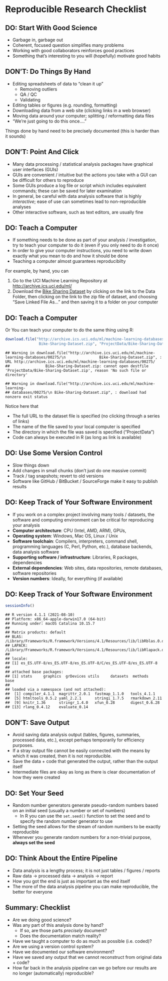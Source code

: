 Reproducible Research Checklist
================

## DO: Start With Good Science

-   Garbage in, garbage out
-   Coherent, focused question simplifies many problems
-   Working with good collaborators reinforces good practices
-   Something that’s interesting to you will (hopefully) motivate good
    habits

## DON’T: Do Things By Hand

-   Editing spreadsheets of data to “clean it up”
    -   Removing outliers
    -   QA / QC
    -   Validating
-   Editing tables or figures (e.g. rounding, formatting)
-   Downloading data from a web site (clicking links in a web browser)
-   Moving data around your computer; splitting / reformatting data
    files
-   “We’re just going to do this once….”

Things done by hand need to be precisely documented (this is harder than
it sounds)

## DON’T: Point And Click

-   Many data processing / statistical analysis packages have graphical
    user interfaces (GUIs)
-   GUIs are convenient / intuitive but the actions you take with a GUI
    can be difficult for others to reproduce
-   Some GUIs produce a log file or script which includes equivalent
    commands; these can be saved for later examination
-   In general, be careful with data analysis software that is highly
    *interactive*; ease of use can sometimes lead to non-reproducible
    analyses
-   Other interactive software, such as text editors, are usually fine

## DO: Teach a Computer

-   If something needs to be done as part of your analysis /
    investigation, try to teach your computer to do it (even if you only
    need to do it once)
-   In order to give your computer instructions, you need to write down
    exactly what you mean to do and how it should be done
-   Teaching a computer almost guarantees reproducibilty

For example, by hand, you can

1.  Go to the UCI Machine Learning Repository at
    <http://archive.ics.uci.edu/ml/>
2.  Download the [Bike Sharing
    Dataset](http://archive.ics.uci.edu/ml/datasets/Bike+Sharing+Dataset)
    by clicking on the link to the Data Folder, then clicking on the
    link to the zip file of dataset, and choosing “Save Linked File As…”
    and then saving it to a folder on your computer

## DO: Teach a Computer

Or You can teach your computer to do the same thing using R:

``` r
download.file("http://archive.ics.uci.edu/ml/machine-learning-databases/00275/
               Bike-Sharing-Dataset.zip", "ProjectData/Bike-Sharing-Dataset.zip")
```

    ## Warning in download.file("http://archive.ics.uci.edu/ml/machine-learning-databases/00275/\n               Bike-Sharing-Dataset.zip", : URL http://archive.ics.uci.edu/ml/machine-learning-databases/00275/
    ##                Bike-Sharing-Dataset.zip: cannot open destfile 'ProjectData/Bike-Sharing-Dataset.zip', reason 'No such file or directory'

    ## Warning in download.file("http://archive.ics.uci.edu/ml/machine-learning-
    ## databases/00275/\n Bike-Sharing-Dataset.zip", : download had nonzero exit status

Notice here that

-   The full URL to the dataset file is specified (no clicking through a
    series of links)
-   The name of the file saved to your local computer is specified
-   The directory in which the file was saved is specified
    (“ProjectData”)
-   Code can always be executed in R (as long as link is available)

## DO: Use Some Version Control

-   Slow things down
-   Add changes in small chunks (don’t just do one massive commit)
-   Track / tag snapshots; revert to old versions
-   Software like GitHub / BitBucket / SourceForge make it easy to
    publish results

## DO: Keep Track of Your Software Environment

-   If you work on a complex project involving many tools / datasets,
    the software and computing environment can be critical for
    reproducing your analysis
-   **Computer architecture**: CPU (Intel, AMD, ARM), GPUs,
-   **Operating system**: Windows, Mac OS, Linux / Unix
-   **Software toolchain**: Compilers, interpreters, command shell,
    programming languages (C, Perl, Python, etc.), database backends,
    data analysis software
-   **Supporting software / infrastructure**: Libraries, R packages,
    dependencies
-   **External dependencies**: Web sites, data repositories, remote
    databases, software repositories
-   **Version numbers**: Ideally, for everything (if available)

## DO: Keep Track of Your Software Environment

``` r
sessionInfo()
```

    ## R version 4.1.1 (2021-08-10)
    ## Platform: x86_64-apple-darwin17.0 (64-bit)
    ## Running under: macOS Catalina 10.15.7
    ## 
    ## Matrix products: default
    ## BLAS:   /Library/Frameworks/R.framework/Versions/4.1/Resources/lib/libRblas.0.dylib
    ## LAPACK: /Library/Frameworks/R.framework/Versions/4.1/Resources/lib/libRlapack.dylib
    ## 
    ## locale:
    ## [1] es_ES.UTF-8/es_ES.UTF-8/es_ES.UTF-8/C/es_ES.UTF-8/es_ES.UTF-8
    ## 
    ## attached base packages:
    ## [1] stats     graphics  grDevices utils     datasets  methods   base     
    ## 
    ## loaded via a namespace (and not attached):
    ##  [1] compiler_4.1.1  magrittr_2.0.1  fastmap_1.1.0   tools_4.1.1    
    ##  [5] htmltools_0.5.2 yaml_2.2.1      stringi_1.7.5   rmarkdown_2.11 
    ##  [9] knitr_1.36      stringr_1.4.0   xfun_0.28       digest_0.6.28  
    ## [13] rlang_0.4.12    evaluate_0.14

## DON’T: Save Output

-   Avoid saving data analysis output (tables, figures, summaries,
    processed data, etc.), except perhaps temporarily for efficiency
    purposes.
-   If a stray output file cannot be easily connected with the means by
    which it was created, then it is not reproducible.
-   Save the data + code that generated the output, rather than the
    output itself
-   Intermediate files are okay as long as there is clear documentation
    of how they were created

## DO: Set Your Seed

-   Random number generators generate pseudo-random numbers based on an
    initial seed (usually a number or set of numbers)
    -   In R you can use the `set.seed()` function to set the seed and
        to specify the random number generator to use
-   Setting the seed allows for the stream of random numbers to be
    exactly reproducible
-   Whenever you generate random numbers for a non-trivial purpose,
    **always set the seed**

## DO: Think About the Entire Pipeline

-   Data analysis is a lengthy process; it is not just tables / figures
    / reports
-   Raw data → processed data → analysis → report
-   How you got the end is just as important as the end itself
-   The more of the data analysis pipeline you can make reproducible,
    the better for everyone

## Summary: Checklist

-   Are we doing good science?
-   Was any part of this analysis done by hand?
    -   If so, are those parts *precisely* document?
    -   Does the documentation match reality?
-   Have we taught a computer to do as much as possible (i.e. coded)?
-   Are we using a version control system?
-   Have we documented our software environment?
-   Have we saved any output that we cannot reconstruct from original
    data + code?
-   How far back in the analysis pipeline can we go before our results
    are no longer (automatically) reproducible?
